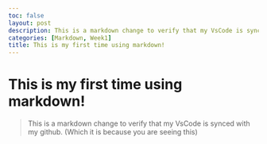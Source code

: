 ```yaml
---
toc: false
layout: post
description: This is a markdown change to verify that my VsCode is synced with my github. (Which it is because you are seeing this)
categories: [Markdown, Week1]
title: This is my first time using markdown!
---
```

# This is my first time using markdown!
> This is a markdown change to verify that my VsCode is synced with my github. (Which it is because you are seeing this) 